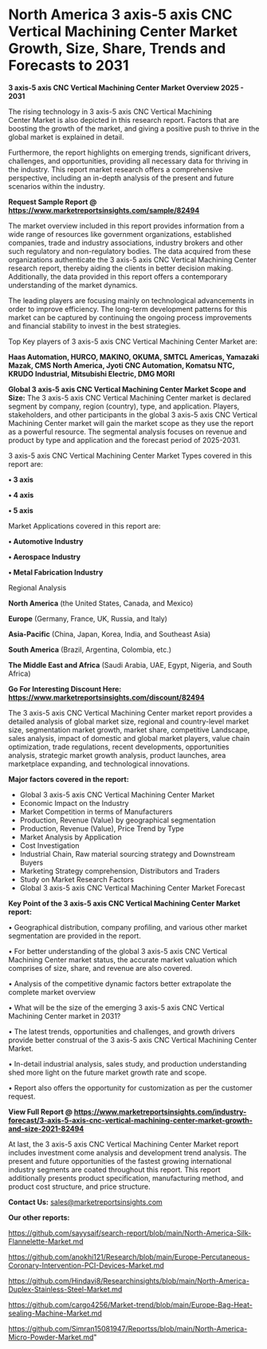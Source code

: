 # North America 3 axis-5 axis CNC Vertical Machining Center Market Growth, Size, Share, Trends and Forecasts to 2031

<Strong> 3 axis-5 axis CNC Vertical Machining Center Market Overview 2025 - 2031</strong>

The rising technology in 3 axis-5 axis CNC Vertical Machining Center Market is also depicted in this research report. Factors that are boosting the growth of the market, and giving a positive push to thrive in the global market is explained in detail.

Furthermore, the report highlights on emerging trends, significant drivers, challenges, and opportunities, providing all necessary data for thriving in the industry. This report market research offers a comprehensive perspective, including an in-depth analysis of the present and future scenarios within the industry.

<strong>Request Sample Report @ <a href=https://www.marketreportsinsights.com/sample/82494>https://www.marketreportsinsights.com/sample/82494</a></strong>

The market overview included in this report provides information from a wide range of resources like government organizations, established companies, trade and industry associations, industry brokers and other such regulatory and non-regulatory bodies. The data acquired from these organizations authenticate the 3 axis-5 axis CNC Vertical Machining Center research report, thereby aiding the clients in better decision making. Additionally, the data provided in this report offers a contemporary understanding of the market dynamics.

The leading players are focusing mainly on technological advancements in order to improve efficiency. The long-term development patterns for this market can be captured by continuing the ongoing process improvements and financial stability to invest in the best strategies.

Top Key players of 3 axis-5 axis CNC Vertical Machining Center Market are:

<strong>Haas Automation, HURCO, MAKINO, OKUMA, SMTCL Americas, Yamazaki Mazak, CMS North America, Jyoti CNC Automation, Komatsu NTC, KRUDO Industrial, Mitsubishi Electric, DMG MORI</strong>

<strong><b>Global 3 axis-5 axis CNC Vertical Machining Center Market Scope and Size:</b></strong>
The 3 axis-5 axis CNC Vertical Machining Center market is declared segment by company, region (country), type, and application. Players, stakeholders, and other participants in the global 3 axis-5 axis CNC Vertical Machining Center market will gain the market scope as they use the report as a powerful resource. The segmental analysis focuses on revenue and product by type and application and the forecast period of 2025-2031.

3 axis-5 axis CNC Vertical Machining Center Market Types covered in this report are:

<strong>• 3 axis

• 4 axis

• 5 axis</strong>

Market Applications covered in this report are:

<strong>• Automotive Industry

• Aerospace Industry

• Metal Fabrication Industry</strong> 

Regional Analysis

<strong>North America</strong> (the United States, Canada, and Mexico)

<strong>Europe</strong> (Germany, France, UK, Russia, and Italy)

<strong>Asia-Pacific</strong> (China, Japan, Korea, India, and Southeast Asia)

<strong>South America</strong> (Brazil, Argentina, Colombia, etc.)

<strong>The Middle East and Africa</strong> (Saudi Arabia, UAE, Egypt, Nigeria, and South Africa)

<strong>Go For Interesting Discount Here: <a href=https://www.marketreportsinsights.com/discount/82494>https://www.marketreportsinsights.com/discount/82494</a></strong>

The 3 axis-5 axis CNC Vertical Machining Center market report provides a detailed analysis of global market size, regional and country-level market size, segmentation market growth, market share, competitive Landscape, sales analysis, impact of domestic and global market players, value chain optimization, trade regulations, recent developments, opportunities analysis, strategic market growth analysis, product launches, area marketplace expanding, and technological innovations.

<strong><b>Major factors covered in the report:</b></strong>
<ul>
  <li>Global 3 axis-5 axis CNC Vertical Machining Center Market </li>
  <li>Economic Impact on the Industry</li>
  <li>Market Competition in terms of Manufacturers</li>
  <li>Production, Revenue (Value) by geographical segmentation</li>
  <li>Production, Revenue (Value), Price Trend by Type</li>
  <li>Market Analysis by Application</li>
  <li>Cost Investigation</li>
  <li>Industrial Chain, Raw material sourcing strategy and Downstream Buyers</li>
  <li>Marketing Strategy comprehension, Distributors and Traders</li>
  <li>Study on Market Research Factors</li>
  <li>Global 3 axis-5 axis CNC Vertical Machining Center Market Forecast</li>
</ul>

<strong><b>Key Point of the 3 axis-5 axis CNC Vertical Machining Center Market report:</b></strong>

• Geographical distribution, company profiling, and various other market segmentation are provided in the report.

• For better understanding of the global 3 axis-5 axis CNC Vertical Machining Center market status, the accurate market valuation which comprises of size, share, and revenue are also covered.

• Analysis of the competitive dynamic factors better extrapolate the complete market overview

• What will be the size of the emerging 3 axis-5 axis CNC Vertical Machining Center market in 2031?

• The latest trends, opportunities and challenges, and growth drivers provide better construal of the 3 axis-5 axis CNC Vertical Machining Center Market.

• In-detail industrial analysis, sales study, and production understanding shed more light on the future market growth rate and scope.

• Report also offers the opportunity for customization as per the customer request.

<strong><b>View Full Report @ <a href=https://www.marketreportsinsights.com/industry-forecast/3-axis-5-axis-cnc-vertical-machining-center-market-growth-and-size-2021-82494>https://www.marketreportsinsights.com/industry-forecast/3-axis-5-axis-cnc-vertical-machining-center-market-growth-and-size-2021-82494</a></b></strong>


At last, the 3 axis-5 axis CNC Vertical Machining Center Market report includes investment come analysis and development trend analysis. The present and future opportunities of the fastest growing international industry segments are coated throughout this report. This report additionally presents product specification, manufacturing method, and product cost structure, and price structure.

<strong>Contact Us:</strong>
sales@marketreportsinsights.com

<strong>Our other reports:</strong>

<a href=https://github.com/sayysaif/search-report/blob/main/North-America-Silk-Flannelette-Market.md>https://github.com/sayysaif/search-report/blob/main/North-America-Silk-Flannelette-Market.md</a>

<a href=https://github.com/anokhi121/Research/blob/main/Europe-Percutaneous-Coronary-Intervention-PCI-Devices-Market.md>https://github.com/anokhi121/Research/blob/main/Europe-Percutaneous-Coronary-Intervention-PCI-Devices-Market.md</a>

<a href=https://github.com/Hindavi8/Researchinsights/blob/main/North-America-Duplex-Stainless-Steel-Market.md>https://github.com/Hindavi8/Researchinsights/blob/main/North-America-Duplex-Stainless-Steel-Market.md</a>

<a href=https://github.com/cargo4256/Market-trend/blob/main/Europe-Bag-Heat-sealing-Machine-Market.md>https://github.com/cargo4256/Market-trend/blob/main/Europe-Bag-Heat-sealing-Machine-Market.md</a>

<a href=https://github.com/Simran15081947/Reportss/blob/main/North-America-Micro-Powder-Market.md>https://github.com/Simran15081947/Reportss/blob/main/North-America-Micro-Powder-Market.md</a>"

